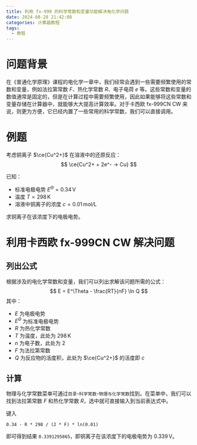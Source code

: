 ```yaml
---
title: 利用 fx-999 的科学常数和变量功能解决电化学问题
date: 2024-08-28 21:42:08
categories: 计算器教程
tags:
  - 教程
---
```


# 问题背景

在《普通化学原理》课程的电化学一章中，我们经常会遇到一些需要频繁使用的常数和变量，例如法拉第常数 $F$、热化学常数 $R$、电子电荷 $e$ 等。这些常数和变量的数值通常是固定的，但是在计算过程中需要频繁使用，因此如果能够将这些常数和变量存储在计算器中，就能够大大提高计算效率。对于卡西欧 fx-999CN CW 来说，则更为方便，它已经内置了一些常用的科学常数，我们可以直接调用。

# 例题

考虑铜离子 $\ce{Cu^2+}$ 在溶液中的还原反应：
$$ \ce{Cu^2+ + 2e^- -> Cu} $$

已知：
- 标准电极电势 $E^\Theta = 0.34 \, \text{V}$
- 温度 $T = 298 \, \text{K}$
- 溶液中铜离子的浓度 $c = 0.01 \, \text{mol/L}$

求铜离子在该浓度下的电极电势。

# 利用卡西欧 fx-999CN CW 解决问题

## 列出公式

根据涉及的电化学常数和变量，我们可以列出求解该问题所需的公式：
$$ E = E^\Theta - \frac{RT}{nF} \ln Q $$
其中：
- $E$ 为电极电势
- $E^\Theta$ 为标准电极电势
- $R$ 为热化学常数
- $T$ 为温度，此处为 $298 \, \text{K}$
- $n$ 为电子数，此处为 $2$
- $F$ 为法拉第常数
- $Q$ 为反应物的活度积，此处为 $\ce{Cu^2+}$ 的活度即 $c$

## 计算

物理与化学常数菜单可通过`目录`-`科学常数`-`物理与化学常数`找到。在菜单中，我们可以找到法拉第常数 $F$ 和热化学常数 $R$，选中就可直接输入到当前表达式中。

键入
```
0.34 - R * 298 / (2 * F) * ln(0.01)
```
即可得到结果 `0.3391295865`，即铜离子在该浓度下的电极电势为 $0.339 \, \text{V}$。
